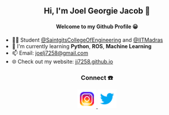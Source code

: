 ## <p align="center"> Hi, I'm Joel Georgie Jacob 👋 </p>
#### <p align="center"> Welcome to my Github Profile 😀 </p>



- 👨‍🎓 Student [@SaintgitsCollegeOfEngineering](https://saintgits.org/engineering-college/) and [@IITMadras](https://onlinedegree.iitm.ac.in/)
- 🌱 I'm currently learning **Python**, **ROS**, **Machine Learning**
- 📫 Email: <joelj7258@gmail.com>
- 🌐 Check out my website: [jj7258.github.io](https://jj7258.github.io/)


### <p align="center">Connect ☎️</p>
<p align="center">
  <a href="https://www.instagram.com/joelj7258"> <img src="/images/icons8-instagram-1.svg" width="50"/> </a>
  <a href="https://twitter.com/Joelj7258?t=HLq7vAP_LzGPfu7dEHritA&s=08"> <img src="/images/icons8-twitter-1.svg" width="50"/> </a>
</p>


  
